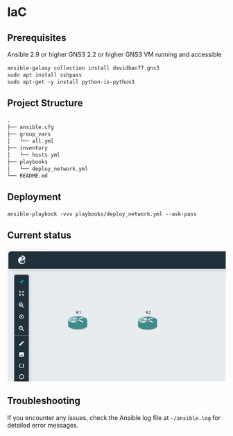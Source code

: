 # IaC

## Prerequisites

Ansible 2.9 or higher
GNS3 2.2 or higher
GNS3 VM running and accessible

```console
ansible-galaxy collection install davidban77.gns3
sudo apt install sshpass
sudo apt-get -y install python-is-python3
```

## Project Structure

```console
.
├── ansible.cfg
├── group_vars
│   └── all.yml
├── inventory
│   └── hosts.yml
├── playbooks
│   └── deploy_network.yml
└── README.md
```

## Deployment

```
ansible-playbook -vvv playbooks/deploy_network.yml --ask-pass
```

## Current status

![alt text](documentation/status.png)


## Troubleshooting

If you encounter any issues, check the Ansible log file at `~/ansible.log` for detailed error messages.
